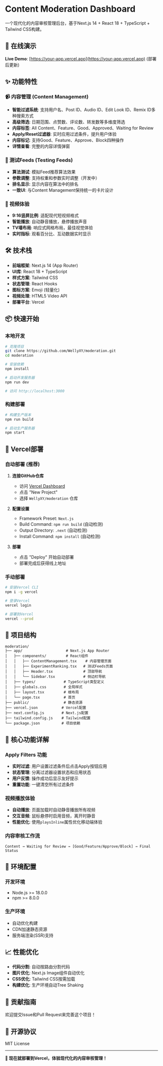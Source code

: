 # Content Moderation Dashboard

一个现代化的内容审核管理后台，基于Next.js 14 + React 18 + TypeScript + Tailwind CSS构建。

## 🚀 在线演示

**Live Demo**: [https://your-app.vercel.app](https://your-app.vercel.app) (部署后更新)

## ✨ 功能特性

### 📹 内容管理 (Content Management)
- **智能过滤系统**: 支持用户名、Post ID、Audio ID、Edit Look ID、Remix ID多种搜索方式
- **高级筛选**: 日期范围、点赞数、评论数、转发数等多维度筛选
- **内容标签**: All Content、Feature、Good、Approved、Waiting for Review
- **Apply/Reset过滤器**: 实时应用过滤条件，提升用户体验
- **内容标记**: 支持Good、Feature、Approve、Block四种操作
- **详情查看**: 完整的内容详情弹窗

### 🧪 测试Feeds (Testing Feeds)  
- **算法测试**: 模拟Feed推荐算法效果
- **参数调整**: 支持权重和参数实时调整（开发中）
- **排名显示**: 显示内容在算法中的排名
- **一致UI**: 与Content Management保持统一的卡片设计

### 🎥 视频体验
- **9:16竖屏比例**: 适配现代短视频格式  
- **智能播放**: 自动静音播放，悬停播放声音
- **TV墙布局**: 响应式网格布局，最佳视觉体验
- **实时指标**: 观看百分比、互动数据实时显示

## 🛠️ 技术栈

- **前端框架**: Next.js 14 (App Router)
- **UI库**: React 18 + TypeScript
- **样式方案**: Tailwind CSS
- **状态管理**: React Hooks
- **图标方案**: Emoji (轻量化)
- **视频处理**: HTML5 Video API
- **部署平台**: Vercel

## 📦 快速开始

### 本地开发

```bash
# 克隆项目
git clone https://github.com/WellyXY/moderation.git
cd moderation

# 安装依赖
npm install

# 启动开发服务器
npm run dev

# 访问 http://localhost:3000
```

### 构建部署

```bash
# 构建生产版本
npm run build

# 启动生产服务器
npm start
```

## 🚀 Vercel部署

### 自动部署 (推荐)

1. **连接GitHub仓库**
   - 访问 [Vercel Dashboard](https://vercel.com/dashboard)
   - 点击 "New Project" 
   - 选择 `WellyXY/moderation` 仓库

2. **配置设置**
   - Framework Preset: `Next.js`
   - Build Command: `npm run build` (自动检测)
   - Output Directory: `.next` (自动检测)
   - Install Command: `npm install` (自动检测)

3. **部署**
   - 点击 "Deploy" 开始自动部署
   - 部署完成后获得线上地址

### 手动部署

```bash
# 安装Vercel CLI
npm i -g vercel

# 登录Vercel
vercel login

# 部署到Vercel
vercel --prod
```

## 📁 项目结构

```
moderation/
├── app/                    # Next.js App Router
│   ├── components/         # React组件
│   │   ├── ContentManagement.tsx    # 内容管理页面
│   │   ├── ExperimentRanking.tsx   # 测试Feeds页面  
│   │   ├── Header.tsx              # 顶部导航
│   │   └── Sidebar.tsx             # 侧边栏导航
│   ├── types/             # TypeScript类型定义
│   ├── globals.css        # 全局样式
│   ├── layout.tsx         # 根布局
│   └── page.tsx           # 首页
├── public/                # 静态资源
├── vercel.json           # Vercel配置
├── next.config.js        # Next.js配置
├── tailwind.config.js    # Tailwind配置
└── package.json          # 项目依赖
```

## 🎯 核心功能详解

### Apply Filters 功能
- **实时过滤**: 用户设置过滤条件后点击Apply按钮应用
- **状态管理**: 分离过滤器设置状态和应用状态
- **用户反馈**: 操作成功后显示友好提示
- **重置功能**: 一键清空所有过滤条件

### 视频播放体验
- **自动播放**: 页面加载时自动静音播放所有视频
- **交互音频**: 鼠标悬停时启用音频，离开时静音
- **性能优化**: 使用`playsInline`属性优化移动端体验

### 内容审核工作流
```
Content → Waiting for Review → [Good/Feature/Approve/Block] → Final Status
```

## 🔧 环境配置

### 开发环境
- Node.js >= 18.0.0
- npm >= 8.0.0

### 生产环境
- 自动优化构建
- CDN加速静态资源
- 服务端渲染(SSR)支持

## 📈 性能优化

- **代码分割**: 自动按路由分割代码
- **图片优化**: Next.js Image组件自动优化
- **CSS优化**: Tailwind CSS按需加载
- **构建优化**: 生产环境自动Tree Shaking

## 🤝 贡献指南

欢迎提交Issue和Pull Request来完善这个项目！

## 📄 开源协议

MIT License

---

**🎉 现在就部署到Vercel，体验现代化的内容审核管理！** 